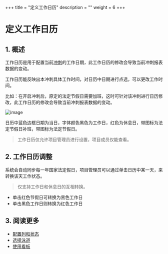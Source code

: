 +++
title = "定义工作日历"
description = ""
weight = 6
+++

# 定义工作日历

## 1. 概述

工作日历是用于配置当前[冲刺](../../work-lists/sprint)的工作日期，此工作日历的修改会导致当前冲刺报表数据的变动。

工作日历能反映出本冲刺具体工作时间，对日历中日期进行点选，可以更改工作时间。

比如：在开启冲刺后，原定的法定节假日需要加班，这时可针对该冲刺进行日历修改，此工作日历的修改会导致当前冲刺报表数据的变动。

![image](/docs/user-guide/cooperation/iteration-plan/image/scrumboard-29.png)

日历中蓝色边框日期为当日，字体颜色黑色为工作日，红色为休息日，带图标为法定节假日补班，带图标为法定节假日。

> 工作日历仅允许项目管理员进行设置，项目成员仅能查看。

## 2. 工作日历调整

系统会自动同步每一年国家法定假日，项目管理员可以通过单击日历中某一天，来转换该天工作状态。

> 仅支持工作日和休息日的互相转换。

- 单击红色节假日可转换为黑色工作日
- 单击黑色工作日则转换为红色工作日

##  3. 阅读更多

- [配置列和状态](../config)
- [选择泳道](../lane)
- [使用看板](../useboard)